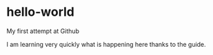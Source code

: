 # hello-world
My first  attempt at Github

I am learning very quickly what is happening here thanks to the guide.
